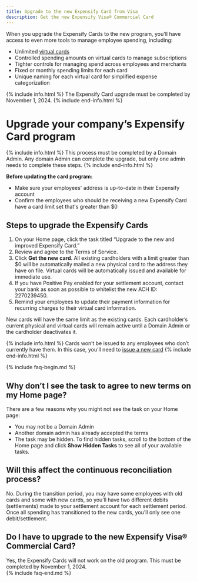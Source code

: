 ```yaml
---
title: Upgrade to the new Expensify Card from Visa
description: Get the new Expensify Visa® Commercial Card 
---
```

<div id="new-expensify" markdown="1">

When you upgrade the Expensify Cards to the new program, you'll have access to even more tools to manage employee spending, including: 
- Unlimited [virtual cards](https://use.expensify.com/unlimited-virtual-cards)
- Controlled spending amounts on virtual cards to manage subscriptions
- Tighter controls for managing spend across employees and merchants
- Fixed or monthly spending limits for each card 
- Unique naming for each virtual card for simplified expense categorization 
 
{% include info.html %}
The Expensify Card upgrade must be completed by November 1, 2024.
{% include end-info.html %}

# Upgrade your company’s Expensify Card program

{% include info.html %}
This process must be completed by a Domain Admin. Any domain Admin can complete the upgrade, but only one admin needs to complete these steps. 
{% include end-info.html %}

**Before updating the card program:**
- Make sure your employees' address is up-to-date in their Expensify account
- Confirm the employees who should be receiving a new Expensify Card have a card limit set that's greater than $0

## Steps to upgrade the Expensify Cards
1. On your Home page, click the task titled “Upgrade to the new and improved Expensify Card.”
2. Review and agree to the Terms of Service.
3. Click **Get the new card**. All existing cardholders with a limit greater than $0 will be automatically mailed a new physical card to the address they have on file. Virtual cards will be automatically issued and available for immediate use. 
4. If you have Positive Pay enabled for your settlement account, contact your bank as soon as possible to whitelist the new ACH ID: 2270239450. 
5. Remind your employees to update their payment information for recurring charges to their virtual card information.

New cards will have the same limit as the existing cards. Each cardholder’s current physical and virtual cards will remain active until a Domain Admin or the cardholder deactivates it.

{% include info.html %}
Cards won’t be issued to any employees who don’t currently have them. In this case, you’ll need to [issue a new card](https://help.expensify.com/articles/expensify-classic/expensify-card/Set-Up-the-Expensify-Visa%C2%AE-Commercial-Card-for-your-Company)
{% include end-info.html %}

{% include faq-begin.md %}

## Why don’t I see the task to agree to new terms on my Home page?

There are a few reasons why you might not see the task on your Home page:
- You may not be a Domain Admin
- Another domain admin has already accepted the terms
- The task may be hidden. To find hidden tasks, scroll to the bottom of the Home page and click **Show Hidden Tasks** to see all of your available tasks. 

## Will this affect the continuous reconciliation process?

No. During the transition period, you may have some employees with old cards and some with new cards, so you’ll have two different debits (settlements) made to your settlement account for each settlement period. Once all spending has transitioned to the new cards, you’ll only see one debit/settlement. 

## Do I have to upgrade to the new Expensify Visa® Commercial Card?

Yes, the Expensify Cards will not work on the old program. This must be completed by November 1, 2024.   
{% include faq-end.md %}
</div>
